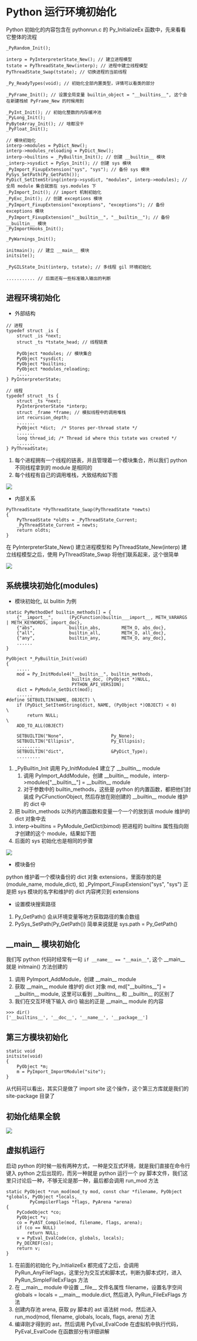 # Python 运行环境初始化

Python 初始化的内容包含在 pythonrun.c 的 Py_InitializeEx 函数中，先来看看它整体的流程

```
_PyRandom_Init();

interp = PyInterpreterState_New(); // 建立进程模型
tstate = PyThreadState_New(interp); // 进程中建立线程模型
PyThreadState_Swap(tstate); // 切换进程的当前线程

_Py_ReadyTypes(void); // 初始化全部内置类型，详情可以看类的部分

_PyFrame_Init(); // 设置全局变量 builtin_object = "__builtins__", 这个会在新建栈帧 PyFrame_New 的时候用到

_PyInt_Init(); // 初始化整数的内存缓冲池
_PyLong_Init();
PyByteArray_Init(); // 啥都没干
_PyFloat_Init();

// 模块初始化
interp->modules = PyDict_New();
interp->modules_reloading = PyDict_New();
interp->builtins = _PyBuiltin_Init(); // 创建 __builtin__ 模块
_interp->sysdict = PySys_Init(); // 创建 sys 模块
_PyImport_FixupExtension("sys", "sys"); // 备份 sys 模块
PySys_SetPath(Py_GetPath());
PyDict_SetItemString(interp->sysdict, "modules", interp->modules); // 全局 module 集合就放在 sys.modules 下
_PyImport_Init(); // import 机制初始化
_PyExc_Init(); // 创建 exceptions 模块
_PyImport_FixupExtension("exceptions", "exceptions"); // 备份 exceptions 模块
_PyImport_FixupExtension("__builtin__", "__builtin__"); // 备份 __builtin__ 模块
_PyImportHooks_Init();

_PyWarnings_Init();

initmain(); // 建立 __main__ 模块
initsite();

_PyGILState_Init(interp, tstate); // 多线程 gil 环境初始化

........... // 后面还有一些标准输入输出的判断
```

## 进程环境初始化

- 外部结构

```
// 进程
typedef struct _is {
    struct _is *next;
    struct _ts *tstate_head; // 线程链表

    PyObject *modules; // 模块集合
    PyObject *sysdict;
    PyObject *builtins;
    PyObject *modules_reloading;
    .....
} PyInterpreterState;

// 线程
typedef struct _ts {
    struct _ts *next;
    PyInterpreterState *interp;
    struct _frame *frame; // 模拟线程中的调用堆栈
    int recursion_depth;
    .......
    PyObject *dict;  /* Stores per-thread state */
    .......
    long thread_id; /* Thread id where this tstate was created */
    .......
} PyThreadState;
```

1. 每个进程拥有一个线程的链表，并且管理着一个模块集合，所以我们 python 不同线程拿到的 module 是相同的
2. 每个线程有自己的调用堆栈，大致结构如下图

![](imgs/interp_init.PNG)

- 内部关系

```
PyThreadState *PyThreadState_Swap(PyThreadState *newts)
{
    PyThreadState *oldts = _PyThreadState_Current;
    _PyThreadState_Current = newts;
    return oldts;
}
```

在 PyInterpreterState_New() 建立进程模型和 PyThreadState_New(interp) 建立线程模型之后，使用 PyThreadState_Swap 将他们联系起来，这个很简单

![](imgs/interp_thread.PNG)

## 系统模块初始化(modules)

- 模块初始化, 以 bulitin 为例

```
static PyMethodDef builtin_methods[] = {
    {"__import__",      (PyCFunction)builtin___import__, METH_VARARGS | METH_KEYWORDS, import_doc},
    {"abs",             builtin_abs,        METH_O, abs_doc},
    {"all",             builtin_all,        METH_O, all_doc},
    {"any",             builtin_any,        METH_O, any_doc},
    ......
}

PyObject *_PyBuiltin_Init(void)
{
    .....
    mod = Py_InitModule4("__builtin__", builtin_methods,
                         builtin_doc, (PyObject *)NULL,
                         PYTHON_API_VERSION);
    dict = PyModule_GetDict(mod);
    ......
#define SETBUILTIN(NAME, OBJECT) \
    if (PyDict_SetItemString(dict, NAME, (PyObject *)OBJECT) < 0)       \
        return NULL;                                                    \
    ADD_TO_ALL(OBJECT)

    SETBUILTIN("None",                  Py_None);
    SETBUILTIN("Ellipsis",              Py_Ellipsis);
    .........
    SETBUILTIN("dict",                  &PyDict_Type);
    .........
```

1. _PyBuiltin_Init 调用 Py_InitModule4 建立了 \_\_builtin\_\_ module
    1. 调用 PyImport_AddModule，创建 \_\_builtin\_\_ module，interp->modules["\_\_builtin\_\_"] = \_\_builtin\_\_ module
    2. 对于参数中的 builtin_methods，这些是 python 的内置函数，都把他们封装成 PyCFunctionObject, 然后存放在刚创建的 \_\_builtin\_\_ module 维护的 dict 中
2. 把 builtin_methods 以外的内置函数和变量一个一个的放到该 module 维护的 dict 对象中去
3. interp->builtins = PyModule_GetDict(bimod) 把进程的 builtins 属性指向刚才创建的这个 module，结果如下图
4. 后面的 sys 初始化也是相同的步骤

![](imgs/builtin.PNG)

- 模块备份

python 维护着一个模块备份的 dict 对象 extensions，里面存放的是 (module_name, module_dict), 如 _PyImport_FixupExtension("sys", "sys") 正是把 sys 模块的名字和维护的 dict 内容拷贝到 extensions

- 设置模块搜索路径

1. Py_GetPath() 会从环境变量等地方获取路径的集合数组
2. PySys_SetPath(Py_GetPath()) 简单来说就是 sys.path = Py_GetPath()

## \_\_main\_\_ 模块初始化

我们写 python 代码时经常有一句 `if __name__ == "__main__"`, 这个 \_\_main\_\_ 就是 initmain() 方法创建的

1. 调用 PyImport_AddModule，创建 \_\_main\_\_ module
2. 获取 \_\_main\_\_ module 维护的 dict 对象 md, md["\_\_builtins\_\_"] = \_\_builtin\_\_ module, 这里可以看到 \_\_builtins\_\_ 和 \_\_builtin\_\_ 的区别了
3. 我们在交互环境下输入 dir() 输出的正是 \_\_main\_\_ module 的内容

```
>>> dir()
['__builtins__', '__doc__', '__name__', '__package__']
```

## 第三方模块初始化

```
static void
initsite(void)
{
    PyObject *m;
    m = PyImport_ImportModule("site");
}
```

从代码可以看出，其实只是做了 import site 这个操作，这个第三方库就是我们的 site-package 目录了

## 初始化结果全貌

![](imgs/pyinit.PNG)

## 虚拟机运行

启动 python 的时候一般有两种方式，一种是交互式环境，就是我们直接在命令行键入 python 之后出现的，而另一种就是 python 运行一个 py 脚本文件，我们这里只讨论后一种，不够无论是那一种，最后都会调用 run_mod 方法

```
static PyObject *run_mod(mod_ty mod, const char *filename, PyObject *globals, PyObject *locals,
         PyCompilerFlags *flags, PyArena *arena)
{
    PyCodeObject *co;
    PyObject *v;
    co = PyAST_Compile(mod, filename, flags, arena);
    if (co == NULL)
        return NULL;
    v = PyEval_EvalCode(co, globals, locals);
    Py_DECREF(co);
    return v;
}
```

1. 在前面的初始化 Py_InitializeEx 都完成了之后，会调用 PyRun_AnyFileFlags，这里分为交互式和脚本式，判断为脚本式时，进入 PyRun_SimpleFileExFlags 方法
2. 在 \_\_main\_\_ module 中设置 \_\_file\_\_ 文件名属性 filename，设置名字空间 globals = locals = \_\_main\_\_ module.dict, 然后进入 PyRun_FileExFlags 方法
3. 创建内存池 arena, 获取 py 脚本的 ast 语法树 mod，然后进入 run_mod(mod, filename, globals, locals, flags, arena) 方法
4. 编译刚才得到的 ast，然后调用 PyEval_EvalCode 在虚拟机中执行代码，PyEval_EvalCode 在函数部分有详细讲解